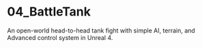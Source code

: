 # 04_BattleTank
An open-world head-to-head tank fight with simple AI, terrain, and Advanced control system in Unreal 4.
